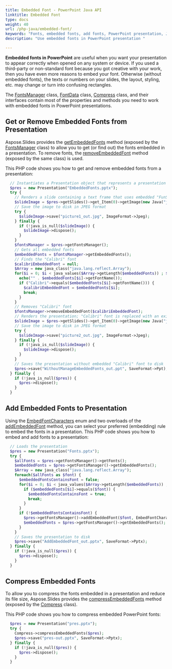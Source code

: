 ```yaml
---
title: Embedded Font - PowerPoint Java API
linktitle: Embedded Font
type: docs
weight: 40
url: /php-java/embedded-font/
keywords: "Fonts, embedded fonts, add fonts, PowerPoint presentation, Java, Aspose.Slides for PHP via Java"
description: "Use embedded fonts in PowerPoint presentation "

---
```


**Embedded fonts in PowerPoint** are useful when you want your presentation to appear correctly when opened on any system or device. If you used a third-party or non-standard font because you got creative with your work, then you have even more reasons to embed your font. Otherwise (without embedded fonts), the texts or numbers on your slides, the layout, styling, etc. may change or turn into confusing rectangles. 

The [FontsManager](https://reference.aspose.com/slides/php-java/aspose.slides/FontsManager) class, [FontData](https://reference.aspose.com/slides/php-java/aspose.slides/fontdata/) class, [Compress](https://reference.aspose.com/slides/php-java/aspose.slides/compress/) class, and their interfaces contain most of the properties and methods you need to work with embedded fonts in PowerPoint presentations.

## **Get or Remove Embedded Fonts from Presentation**

Aspose.Slides provides the [getEmbeddedFonts](https://reference.aspose.com/slides/php-java/aspose.slides/fontsmanager/#getEmbeddedFonts--) method (exposed by the [FontsManager](https://reference.aspose.com/slides/php-java/aspose.slides/FontsManager) class) to allow you to get (or find out) the fonts embedded in a presentation. To remove fonts, the [removeEmbeddedFont](https://reference.aspose.com/slides/php-java/aspose.slides/fontsmanager/#removeEmbeddedFont-com.aspose.slides.IFontData-) method (exposed by the same class) is used.

This PHP code shows you how to get and remove embedded fonts from a presentation:

```php
  // Instantiates a Presentation object that represents a presentation file
  $pres = new Presentation("EmbeddedFonts.pptx");
  try {
    // Renders a slide containing a text frame that uses embedded "FunSized"
    $slideImage = $pres->getSlides()->get_Item(0)->getImage(new Java("java.awt.Dimension", 960, 720));
    // Save the image to disk in JPEG format
    try {
      $slideImage->save("picture1_out.jpg", ImageFormat->Jpeg);
    } finally {
      if (!java_is_null($slideImage)) {
        $slideImage->dispose();
      }
    }
    $fontsManager = $pres->getFontsManager();
    // Gets all embedded fonts
    $embeddedFonts = $fontsManager->getEmbeddedFonts();
    // Finds the "Calibri" font
    $calibriEmbeddedFont = null;
    $Array = new java_class("java.lang.reflect.Array");
    for($i = 0; $i < java_values($Array->getLength($embeddedFonts)) ; $i++) {
      echo("" . $embeddedFonts[$i]->getFontName());
      if ("Calibri"->equals($embeddedFonts[$i]->getFontName())) {
        $calibriEmbeddedFont = $embeddedFonts[$i];
        break;
      }
    }
    // Removes "Calibri" font
    $fontsManager->removeEmbeddedFont($calibriEmbeddedFont);
    // Renders the presentation; "Calibri" font is replaced with an existing one
    $slideImage = $pres->getSlides()->get_Item(0)->getImage(new Java("java.awt.Dimension", 960, 720));
    // Save the image to disk in JPEG format
    try {
      $slideImage->save("picture2_out.jpg", ImageFormat->Jpeg);
    } finally {
      if (!java_is_null($slideImage)) {
        $slideImage->dispose();
      }
    }
    // Saves the presentation without embedded "Calibri" font to disk
    $pres->save("WithoutManageEmbeddedFonts_out.ppt", SaveFormat->Ppt);
  } finally {
    if (!java_is_null($pres)) {
      $pres->dispose();
    }
  }
```

## **Add Embedded Fonts to Presentation**

Using the [EmbedFontCharacters](https://reference.aspose.com/slides/php-java/aspose.slides/embedfontcharacters/) enum and two overloads of the [addEmbeddedFont](https://reference.aspose.com/slides/php-java/aspose.slides/fontsmanager/#addEmbeddedFont-com.aspose.slides.IFontData-int-) method, you can select your preferred (embedding) rule to embed the fonts in a presentation. This PHP code shows you how to embed and add fonts to a presentation:

```php
  // Loads the presentation
  $pres = new Presentation("Fonts.pptx");
  try {
    $allFonts = $pres->getFontsManager()->getFonts();
    $embeddedFonts = $pres->getFontsManager()->getEmbeddedFonts();
    $Array = new java_class("java.lang.reflect.Array");
    foreach($allFonts as $font) {
      $embeddedFontsContainsFont = false;
      for($i = 0; $i < java_values($Array->getLength($embeddedFonts)) ; $i++) {
        if ($embeddedFonts[$i]->equals($font)) {
          $embeddedFontsContainsFont = true;
          break;
        }
      }
      if (!$embeddedFontsContainsFont) {
        $pres->getFontsManager()->addEmbeddedFont($font, EmbedFontCharacters->All);
        $embeddedFonts = $pres->getFontsManager()->getEmbeddedFonts();
      }
    }
    // Saves the presentation to disk
    $pres->save("AddEmbeddedFont_out.pptx", SaveFormat->Pptx);
  } finally {
    if (!java_is_null($pres)) {
      $pres->dispose();
    }
  }
```

## **Compress Embedded Fonts**

To allow you to compress the fonts embedded in a presentation and reduce its file size, Aspose.Slides provides the [compressEmbeddedFonts](https://reference.aspose.com/slides/php-java/aspose.slides/compress/#compressEmbeddedFonts-com.aspose.slides.Presentation-) method (exposed by the [Compress](https://reference.aspose.com/slides/php-java/aspose.slides/compress/) class).

This PHP code shows you how to compress embedded PowerPoint fonts:

```php
  $pres = new Presentation("pres.pptx");
  try {
    Compress->compressEmbeddedFonts($pres);
    $pres->save("pres-out.pptx", SaveFormat->Pptx);
  } finally {
    if (!java_is_null($pres)) {
      $pres->dispose();
    }
  }
```

